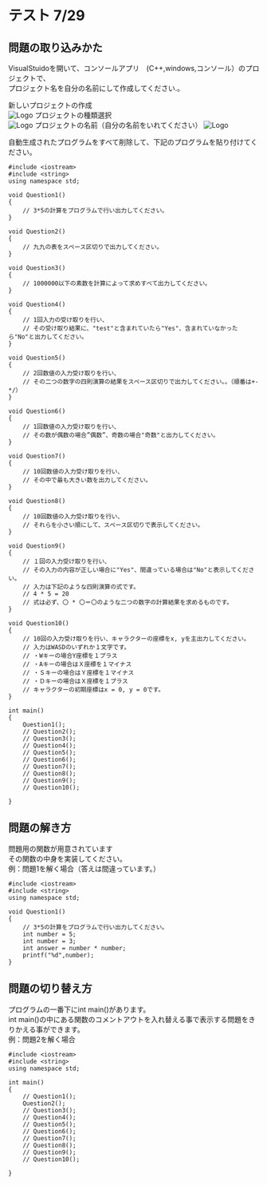 # テスト 7/29　

## 問題の取り込みかた
VisualStuidoを開いて、コンソールアプリ　(C++,windows,コンソール）のプロジェクトで、<br>
プロジェクト名を自分の名前にして作成してください.。


新しいプロジェクトの作成<br>
![Logo](https://enable01010.github.io/MyWeb/Image/VS_HowCreate_1.png ':height=300')
プロジェクトの種類選択<br>
![Logo](https://enable01010.github.io/MyWeb/Image/VS_HowCreate_2.png ':height=300')
プロジェクトの名前（自分の名前をいれてください）
![Logo](https://enable01010.github.io/MyWeb/Image/VS_HowCreate_3.png ':height=300')

自動生成されたプログラムをすべて削除して、下記のプログラムを貼り付けてください。
~~~ clike
#include <iostream>
#include <string>
using namespace std;

void Question1()
{
    // 3*5の計算をプログラムで行い出力してください。
}

void Question2()
{
    // 九九の表をスペース区切りで出力してください。
}

void Question3()
{
    // 1000000以下の素数を計算によって求めすべて出力してください。
}

void Question4()
{
    // 1回入力の受け取りを行い、
    // その受け取り結果に、"test"と含まれていたら"Yes"、含まれていなかったら"No"と出力してください。
}

void Question5()
{
    // 2回数値の入力受け取りを行い、
    // その二つの数字の四則演算の結果をスペース区切りで出力してください。。（順番は+-*/）
}

void Question6()
{
    // 1回数値の入力受け取りを行い、
    // その数が偶数の場合”偶数”、奇数の場合"奇数"と出力してください。
}

void Question7()
{
    // 10回数値の入力受け取りを行い、
    // その中で最も大きい数を出力してください。
}

void Question8()
{
    // 10回数値の入力受け取りを行い、
    // それらを小さい順にして、スペース区切りで表示してください。
}

void Question9()
{
    // １回の入力受け取りを行い、
    // その入力の内容が正しい場合に"Yes"、間違っている場合は"No"と表示してください。
    // 入力は下記のような四則演算の式です。
    // 4 * 5 = 20
    // 式は必ず、〇 * 〇＝〇のような二つの数字の計算結果を求めるものです。
}

void Question10()
{
    // 10回の入力受け取りを行い、キャラクターの座標をx, yを主出力してください。
    // 入力はWASDのいずれか１文字です。
    // ・Wキーの場合Y座標を１プラス
    // ・Aキーの場合はＸ座標を１マイナス
    // ・Ｓキーの場合はＹ座標を１マイナス
    // ・Ｄキーの場合はＸ座標を１プラス
    // キャラクターの初期座標はx = 0, y = 0です。
}

int main()
{
    Question1();
    // Question2();
    // Question3();
    // Question4();
    // Question5();
    // Question6();
    // Question7();
    // Question8();
    // Question9();
    // Question10();

}

~~~

## 問題の解き方
問題用の関数が用意されています<br>
その関数の中身を実装してください。<br>
例：問題1を解く場合（答えは間違っています。）<br>

~~~ clike
#include <iostream>
#include <string>
using namespace std;

void Question1()
{
    // 3*5の計算をプログラムで行い出力してください。
    int number = 5;
    int number = 3;
    int answer = number * number;
    printf("%d",number);
}
~~~

## 問題の切り替え方
プログラムの一番下にint main()があります。<br>
int main()の中にある関数のコメントアウトを入れ替える事で表示する問題をきりかえる事ができます。<br>
例：問題2を解く場合
~~~ clike
#include <iostream>
#include <string>
using namespace std;

int main()
{
    // Question1();
    Question2();
    // Question3();
    // Question4();
    // Question5();
    // Question6();
    // Question7();
    // Question8();
    // Question9();
    // Question10();

}
~~~